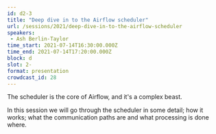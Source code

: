 ```yaml
---
id: d2-3
title: "Deep dive in to the Airflow scheduler"
url: /sessions/2021/deep-dive-in-to-the-airflow-scheduler
speakers:
 - Ash Berlin-Taylor
time_start: 2021-07-14T16:30:00.000Z
time_end: 2021-07-14T17:20:00.000Z
block: d
slot: 2-
format: presentation
crowdcast_id: 28
---
```


The scheduler is the core of Airflow, and it's a complex beast.

 In this session we will go through the scheduler in some detail; how it works; what the communication paths are and what processing is done where.
